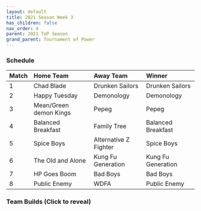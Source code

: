 ```yaml
---
layout: default
title: 2021 Season Week 3
has_children: false
nav_order: 4
parent: 2021 ToP Season
grand_parent: Tournament of Power
---
```


### Schedule

|Match          |  Home Team            | Away Team        | Winner          |
| :-------------| :---------------------| :----------------| :---------------|
| 1             | Chad Blade            | Drunken Sailors  | Drunken Sailors |
| 2             | Happy Tuesday         | Demonology       | Demonology      |
| 3             | Mean/Green demon Kings| Pepeg            | Pepeg           |
| 4             | Balanced Breakfast    | Family Tree      | Balanced Breakfast|
| 5             | Spice Boys            | Alternative Z Fighter| Spice Boys  |
| 6             | The Old and Alone     | Kung Fu Generation| Kung Fu Generation|
| 7             | HP Goes Boom          | Bad Boys         | Bad Boys        |
| 8             | Public Enemy          | WDFA             | Public Enemy    |


### Team Builds (Click to reveal)

<iframe  width=600 height=1000 scrolling="yes" src="https://docs.google.com/document/d/e/2PACX-1vS9aCZ1hR2nYWVtctSLBjwWctrrJiPfGnextchOZQhDtPDS8129OZoYeU1D8op4pGHr9cOvYQK_1HaW/pub?embedded=true%22%3E</iframe>